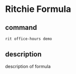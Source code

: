 # Ritchie Formula

## command

```bash
rit office-hours demo
```

## description

description of formula
